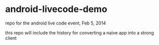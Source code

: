 android-livecode-demo
=====================

repo for the android live code event, Feb 5, 2014

this repo will include the history for converting a naive app into a strong client
